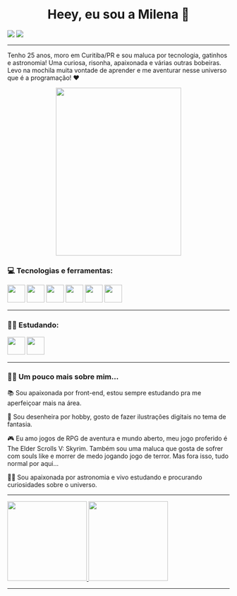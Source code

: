 <h1 align="center"> Heey, eu sou a Milena 👋 </h1>

<div>
<a href="https://instagram.com/miistrass" target="_blank"><img src="https://img.shields.io/badge/-Instagram-%23E4405F?style=for-the-badge&logo=instagram&logoColor=white" target="_blank"></a>
<a href="https://www.linkedin.com/in/milena-strassburger" target="_blank"><img src="https://img.shields.io/badge/-LinkedIn-%230077B5?style=for-the-badge&logo=linkedin&logoColor=white" target="_blank"></a>   
</div>

-----

Tenho 25 anos, moro em Curitiba/PR e sou maluca por tecnologia, gatinhos e astronomia! Uma curiosa, risonha, apaixonada e várias outras bobeiras. Levo na mochila muita vontade de aprender e me aventurar nesse universo que é a programação! ❤️

<p align="center">
	<img width="284" height="380" src="/img/catscream.gif">
</p>

<h3> 💻 Tecnologias e ferramentas: </h3>

<img src="https://cdn.jsdelivr.net/gh/devicons/devicon/icons/html5/html5-original.svg" width="40" height="40"/> <img src="https://cdn.jsdelivr.net/gh/devicons/devicon/icons/css3/css3-original.svg" width="40" height="40"/> <img src="https://cdn.jsdelivr.net/gh/devicons/devicon/icons/javascript/javascript-original.svg" width="40" height="40" /> <img src="https://cdn.jsdelivr.net/gh/devicons/devicon/icons/react/react-original.svg" width="40" height="40"/>  <img src="https://cdn.jsdelivr.net/gh/devicons/devicon/icons/git/git-original.svg" width="40" height="40"/> <img src="https://cdn.jsdelivr.net/gh/devicons/devicon/icons/github/github-original.svg" width="40" height="40"/> 
          
-----

<h3> 👩‍💻 Estudando: </h3>

<img src="https://cdn.jsdelivr.net/gh/devicons/devicon/icons/bootstrap/bootstrap-plain.svg" width="40" height="40"/>  <img src="https://cdn.jsdelivr.net/gh/devicons/devicon/icons/nodejs/nodejs-original.svg" width="40" height="40"/>

-----

### 🙋‍♀️ Um pouco mais sobre mim... 

📚 Sou apaixonada por front-end, estou sempre estudando pra me aperfeiçoar mais na área.

🎨 Sou desenheira por hobby, gosto de fazer ilustrações digitais no tema de fantasia.

🎮 Eu amo jogos de RPG de aventura e mundo aberto, meu jogo proferido é The Elder Scrolls V: Skyrim. Também sou uma maluca que gosta de sofrer com souls like e morrer de medo jogando jogo de terror. Mas fora isso, tudo normal por aqui...

🌌🔭 Sou apaixonada por astronomia e vivo estudando e procurando curiosidades sobre o universo.

-----

<div>
<a href="https://github.com/miistrass">
<img height="180em" src="https://github-readme-stats.vercel.app/api/top-langs/?username=miistrass&layout=compact&langs_count=7&theme=dracula"/>
<img height="180em" src="https://github-readme-stats.vercel.app/api?username=miistrass&show_icons=true&theme=dracula&include_all_commits=true&count_private=true"/>
</div>

-----
